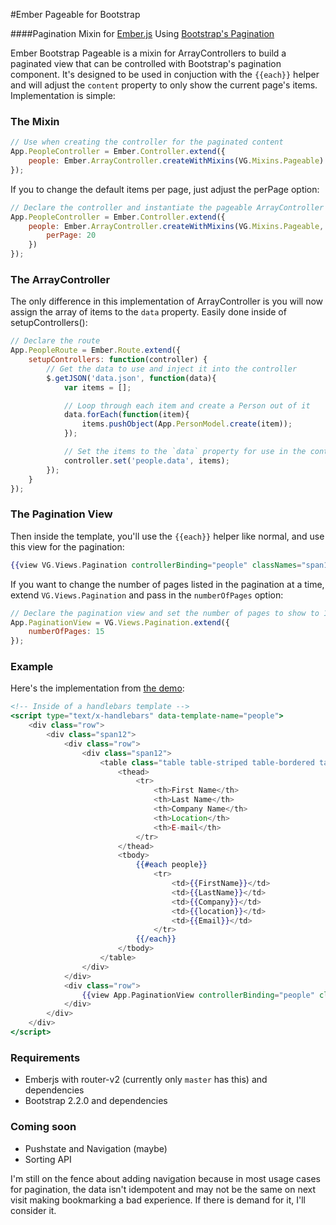 #Ember Pageable for Bootstrap

####Pagination Mixin for [Ember.js](http://emberjs.com) Using [Bootstrap's Pagination](http://twitter.github.com/bootstrap/components.html#pagination)

Ember Bootstrap Pageable is a mixin for ArrayControllers to build a paginated 
view that can be controlled with Bootstrap's pagination component. It's designed
to be used in conjuction with the `{{each}}` helper and will adjust the `content`
property to only show the current page's items.  Implementation is simple:

### The Mixin

```javascript
// Use when creating the controller for the paginated content
App.PeopleController = Ember.Controller.extend({
	people: Ember.ArrayController.createWithMixins(VG.Mixins.Pageable)
});
```

If you to change the default items per page, just adjust the perPage option:

```javascript
// Declare the controller and instantiate the pageable ArrayController with 20 items per page
App.PeopleController = Ember.Controller.extend({
	people: Ember.ArrayController.createWithMixins(VG.Mixins.Pageable, {
		perPage: 20
	})
});
```

### The ArrayController
The only difference in this implementation of ArrayController is you will now
assign the array of items to the `data` property. Easily done inside of setupControllers():

```javascript
// Declare the route
App.PeopleRoute = Ember.Route.extend({
	setupControllers: function(controller) {
		// Get the data to use and inject it into the controller
		$.getJSON('data.json', function(data){
			var items = [];

			// Loop through each item and create a Person out of it
			data.forEach(function(item){
				items.pushObject(App.PersonModel.create(item));
			});

			// Set the items to the `data` property for use in the controller
			controller.set('people.data', items);
		});
	}
});
```

### The Pagination View

Then inside the template, you'll use the `{{each}}` helper like normal, and use 
this view for the pagination:

```handlebars
{{view VG.Views.Pagination controllerBinding="people" classNames="span12"}}
```

If you want to change the number of pages listed in the pagination at a time,
extend `VG.Views.Pagination` and pass in the `numberOfPages` option:

```javascript
// Declare the pagination view and set the number of pages to show to 15
App.PaginationView = VG.Views.Pagination.extend({
	numberOfPages: 15
});
```

### Example

Here's the implementation from [the demo](http://visualguruz.com/ember-pageable-demo/):

```handlebars
<!-- Inside of a handlebars template -->
<script type="text/x-handlebars" data-template-name="people">
	<div class="row">
		<div class="span12">
			<div class="row">
				<div class="span12">
					<table class="table table-striped table-bordered table-condensed">
						<thead>
							<tr>
								<th>First Name</th>
								<th>Last Name</th>
								<th>Company Name</th>
								<th>Location</th>
								<th>E-mail</th>
							</tr>
						</thead>
						<tbody>
							{{#each people}}
								<tr>
									<td>{{FirstName}}</td>
									<td>{{LastName}}</td>
									<td>{{Company}}</td>
									<td>{{location}}</td>
									<td>{{Email}}</td>
								</tr>
							{{/each}}
						</tbody>
					</table>
				</div>
			</div>
			<div class="row">
				{{view App.PaginationView controllerBinding="people" classNames="span12"}}
			</div>
		</div>
	</div>
</script>
```

### Requirements

- Emberjs with router-v2 (currently only `master` has this) and dependencies
- Bootstrap 2.2.0 and dependencies

### Coming soon

- Pushstate and Navigation (maybe)
- Sorting API

I'm still on the fence about adding navigation because in most usage cases for pagination, 
the data isn't idempotent and may not be the same on next visit making bookmarking a bad experience.
If there is demand for it, I'll consider it.
